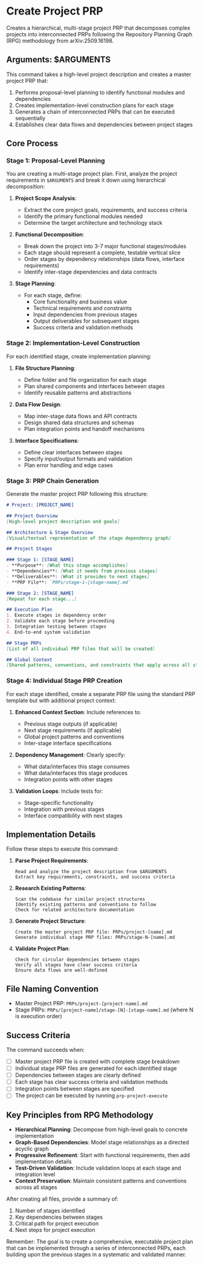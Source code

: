 # Create Project PRP

Creates a hierarchical, multi-stage project PRP that decomposes complex projects into interconnected PRPs following the Repository Planning Graph (RPG) methodology from arXiv:2509.16198.

## Arguments: $ARGUMENTS

This command takes a high-level project description and creates a master project PRP that:
1. Performs proposal-level planning to identify functional modules and dependencies
2. Creates implementation-level construction plans for each stage
3. Generates a chain of interconnected PRPs that can be executed sequentially
4. Establishes clear data flows and dependencies between project stages

## Core Process

### Stage 1: Proposal-Level Planning

You are creating a multi-stage project plan. First, analyze the project requirements in `$ARGUMENTS` and break it down using hierarchical decomposition:

1. **Project Scope Analysis**: 
   - Extract the core project goals, requirements, and success criteria
   - Identify the primary functional modules needed
   - Determine the target architecture and technology stack

2. **Functional Decomposition**:
   - Break down the project into 3-7 major functional stages/modules
   - Each stage should represent a complete, testable vertical slice
   - Order stages by dependency relationships (data flows, interface requirements)
   - Identify inter-stage dependencies and data contracts

3. **Stage Planning**:
   - For each stage, define:
     - Core functionality and business value
     - Technical requirements and constraints  
     - Input dependencies from previous stages
     - Output deliverables for subsequent stages
     - Success criteria and validation methods

### Stage 2: Implementation-Level Construction

For each identified stage, create implementation planning:

1. **File Structure Planning**:
   - Define folder and file organization for each stage
   - Plan shared components and interfaces between stages
   - Identify reusable patterns and abstractions

2. **Data Flow Design**:
   - Map inter-stage data flows and API contracts
   - Design shared data structures and schemas
   - Plan integration points and handoff mechanisms

3. **Interface Specifications**:
   - Define clear interfaces between stages
   - Specify input/output formats and validation
   - Plan error handling and edge cases

### Stage 3: PRP Chain Generation

Generate the master project PRP following this structure:

```markdown
# Project: [PROJECT_NAME]

## Project Overview
[High-level project description and goals]

## Architecture & Stage Overview
[Visual/textual representation of the stage dependency graph]

## Project Stages

### Stage 1: [STAGE_NAME]
- **Purpose**: [What this stage accomplishes]  
- **Dependencies**: [What it needs from previous stages]
- **Deliverables**: [What it provides to next stages]
- **PRP File**: `PRPs/stage-1-[stage-name].md`

### Stage 2: [STAGE_NAME]
[Repeat for each stage...]

## Execution Plan
1. Execute stages in dependency order
2. Validate each stage before proceeding
3. Integration testing between stages
4. End-to-end system validation

## Stage PRPs
[List of all individual PRP files that will be created]

## Global Context
[Shared patterns, conventions, and constraints that apply across all stages]
```

### Stage 4: Individual Stage PRP Creation

For each stage identified, create a separate PRP file using the standard PRP template but with additional project context:

1. **Enhanced Context Section**: Include references to:
   - Previous stage outputs (if applicable)
   - Next stage requirements (if applicable)  
   - Global project patterns and conventions
   - Inter-stage interface specifications

2. **Dependency Management**: Clearly specify:
   - What data/interfaces this stage consumes
   - What data/interfaces this stage produces
   - Integration points with other stages

3. **Validation Loops**: Include tests for:
   - Stage-specific functionality
   - Integration with previous stages
   - Interface compatibility with next stages

## Implementation Details

Follow these steps to execute this command:

1. **Parse Project Requirements**:
   ```
   Read and analyze the project description from $ARGUMENTS
   Extract key requirements, constraints, and success criteria
   ```

2. **Research Existing Patterns**:
   ```
   Scan the codebase for similar project structures
   Identify existing patterns and conventions to follow
   Check for related architecture documentation
   ```

3. **Generate Project Structure**:
   ```
   Create the master project PRP file: PRPs/project-[name].md
   Generate individual stage PRP files: PRPs/stage-N-[name].md  
   ```

4. **Validate Project Plan**:
   ```
   Check for circular dependencies between stages
   Verify all stages have clear success criteria
   Ensure data flows are well-defined
   ```

## File Naming Convention

- Master Project PRP: `PRPs/project-[project-name].md`
- Stage PRPs: `PRPs/[project-name]/stage-[N]-[stage-name].md` (where N is execution order)

## Success Criteria

The command succeeds when:
- [ ] Master project PRP file is created with complete stage breakdown
- [ ] Individual stage PRP files are generated for each identified stage  
- [ ] Dependencies between stages are clearly defined
- [ ] Each stage has clear success criteria and validation methods
- [ ] Integration points between stages are specified
- [ ] The project can be executed by running `prp-project-execute`

## Key Principles from RPG Methodology

- **Hierarchical Planning**: Decompose from high-level goals to concrete implementation
- **Graph-Based Dependencies**: Model stage relationships as a directed acyclic graph
- **Progressive Refinement**: Start with functional requirements, then add implementation details
- **Test-Driven Validation**: Include validation loops at each stage and integration level
- **Context Preservation**: Maintain consistent patterns and conventions across all stages

After creating all files, provide a summary of:
1. Number of stages identified
2. Key dependencies between stages  
3. Critical path for project execution
4. Next steps for project execution

Remember: The goal is to create a comprehensive, executable project plan that can be implemented through a series of interconnected PRPs, each building upon the previous stages in a systematic and validated manner.